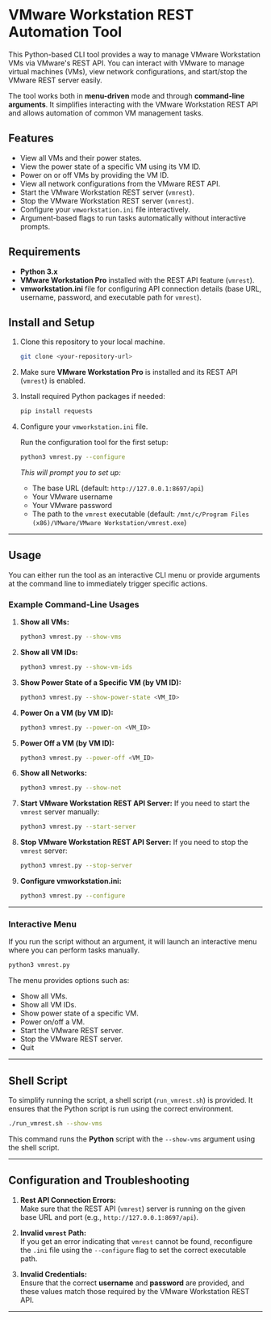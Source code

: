 # VMware Workstation REST Automation Tool

This Python-based CLI tool provides a way to manage VMware Workstation VMs via VMware's REST API. You can interact with VMware to manage virtual machines (VMs), view network configurations, and start/stop the VMware REST server easily.

The tool works both in **menu-driven** mode and through **command-line arguments**. It simplifies interacting with the VMware Workstation REST API and allows automation of common VM management tasks.

## Features

- View all VMs and their power states.
- View the power state of a specific VM using its VM ID.
- Power on or off VMs by providing the VM ID.
- View all network configurations from the VMware REST API.
- Start the VMware Workstation REST server (`vmrest`).
- Stop the VMware Workstation REST server (`vmrest`).
- Configure your `vmworkstation.ini` file interactively.
- Argument-based flags to run tasks automatically without interactive prompts.

## Requirements

- **Python 3.x**
- **VMware Workstation Pro** installed with the REST API feature (`vmrest`).
- **vmworkstation.ini** file for configuring API connection details (base URL, username, password, and executable path for `vmrest`).

## Install and Setup

1. Clone this repository to your local machine.

   ```bash
   git clone <your-repository-url>
   ```

2. Make sure **VMware Workstation Pro** is installed and its REST API (`vmrest`) is enabled.

3. Install required Python packages if needed:
   ```bash
   pip install requests
   ```

4. Configure your `vmworkstation.ini` file.

   Run the configuration tool for the first setup:

   ```bash
   python3 vmrest.py --configure
   ```

   *This will prompt you to set up:*
   - The base URL (default: `http://127.0.0.1:8697/api`)
   - Your VMware username
   - Your VMware password
   - The path to the `vmrest` executable (default: `/mnt/c/Program Files (x86)/VMware/VMware Workstation/vmrest.exe`)

---

## Usage

You can either run the tool as an interactive CLI menu or provide arguments at the command line to immediately trigger specific actions.

### Example Command-Line Usages

1. **Show all VMs:**
   ```bash
   python3 vmrest.py --show-vms
   ```

2. **Show all VM IDs:**
   ```bash
   python3 vmrest.py --show-vm-ids
   ```

3. **Show Power State of a Specific VM (by VM ID):**
   ```bash
   python3 vmrest.py --show-power-state <VM_ID>
   ```

4. **Power On a VM (by VM ID):**
   ```bash
   python3 vmrest.py --power-on <VM_ID>
   ```

5. **Power Off a VM (by VM ID):**
   ```bash
   python3 vmrest.py --power-off <VM_ID>
   ```

6. **Show all Networks:**
   ```bash
   python3 vmrest.py --show-net
   ```

7. **Start VMware Workstation REST API Server:**
   If you need to start the `vmrest` server manually:
   ```bash
   python3 vmrest.py --start-server
   ```
8. **Stop VMware Workstation REST API Server:**
   If you need to stop the `vmrest` server:
   ```bash
   python3 vmrest.py --stop-server
   ```

9. **Configure vmworkstation.ini:**
   ```bash
   python3 vmrest.py --configure
   ```

---

### Interactive Menu

If you run the script without an argument, it will launch an interactive menu where you can perform tasks manually.

```bash
python3 vmrest.py
```

The menu provides options such as:
- Show all VMs.
- Show all VM IDs.
- Show power state of a specific VM.
- Power on/off a VM.
- Start the VMware REST server.
- Stop the VMware REST server.
- Quit

---

## Shell Script
To simplify running the script, a shell script (`run_vmrest.sh`) is provided. It ensures that the Python script is run using the correct environment.

```bash
./run_vmrest.sh --show-vms
```

This command runs the **Python** script with the `--show-vms` argument using the shell script.

---

## Configuration and Troubleshooting

1. **Rest API Connection Errors:**  
   Make sure that the REST API (`vmrest`) server is running on the given base URL and port (e.g., `http://127.0.0.1:8697/api`).

2. **Invalid `vmrest` Path:**  
   If you get an error indicating that `vmrest` cannot be found, reconfigure the `.ini` file using the `--configure` flag to set the correct executable path.

3. **Invalid Credentials:**  
   Ensure that the correct **username** and **password** are provided, and these values match those required by the VMware Workstation REST API.

---